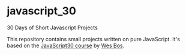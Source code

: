 # javascript_30
30 Days of Short Javascript Projects

This repository contains small projects written on pure JavaScript. It's based on the [JavaScript30 course](https://javascript30.com/) by [Wes Bos](https://javascript30.com/). 